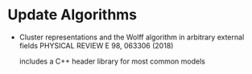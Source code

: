 # Update Algorithms




* Cluster representations and the Wolff algorithm in arbitrary external fields
    PHYSICAL REVIEW E 98, 063306 (2018)
    
    includes a C++ header library for most common models